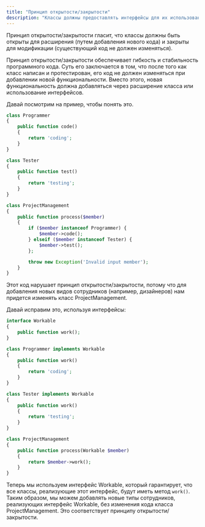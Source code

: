```yaml
---
title: "Принцип открытости/закрытости"
description: "Классы должны предоставлять интерфейсы для их использования, все остальное должно быть закрыто."
---
```


Принцип открытости/закрытости гласит, что классы должны быть открыты для расширения (путем добавления нового кода) и
закрыты для модификации (существующий код не должен изменяться).

Принцип открытости/закрытости обеспечивает гибкость и стабильность программного кода. Суть его заключается в том, что
после того как класс написан и протестирован, его код не должен изменяться при добавлении новой функциональности. Вместо
этого, новая функциональность должна добавляться через расширение класса или использование интерфейсов.

Давай посмотрим на пример, чтобы понять это.

```php
class Programmer
{
    public function code()
    {
        return 'coding';
    }
}

class Tester
{
    public function test()
    {
        return 'testing';
    }
}

class ProjectManagement
{
    public function process($member)
    {
        if ($member instanceof Programmer) {
            $member->code();
        } elseif ($member instanceof Tester) {
            $member->test();
        };

        throw new Exception('Invalid input member');
    }
}
```

Этот код нарушает принцип открытости/закрытости, потому что для добавления новых видов сотрудников (например,
дизайнеров) нам придется изменять класс ProjectManagement.

Давай исправим это, используя интерфейсы:

```php
interface Workable
{
    public function work();
}

class Programmer implements Workable
{
    public function work()
    {
        return 'coding';
    }
}

class Tester implements Workable
{
    public function work()
    {
        return 'testing';
    }
}

class ProjectManagement
{
    public function process(Workable $member)
    {
        return $member->work();
    }
}
```

Теперь мы используем интерфейс Workable, который гарантирует, что все классы, реализующие этот интерфейс, будут иметь
метод `work()`. Таким образом, мы можем добавлять новые типы сотрудников, реализующих интерфейс Workable, без изменения
кода класса ProjectManagement. Это соответствует принципу открытости/закрытости.
